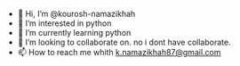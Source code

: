- 👋 Hi, I’m @kourosh-namazikhah
- 👀 I’m interested in python
- 🌱 I’m currently learning python
- 💞️ I’m looking to collaborate on. no i dont have collaborate.
- 📫 How to reach me whith k.namazikhah87@gmail.com
